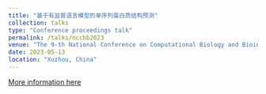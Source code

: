```yaml
---
title: "基于有监督语言模型的单序列蛋白质结构预测"
collection: talks
type: "Conference proceedings talk"
permalink: /talks/nccbb2023
venue: "The 9-th National Conference on Computational Biology and Bioinformatics"
date: 2023-05-13
location: "Xuzhou, China"
---
```


[More information here](https://nccbb2023.cppdd.cn/web/index/presentation?id=69)
